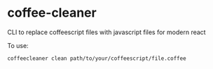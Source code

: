 # coffee-cleaner
CLI to replace coffeescript files with javascript files for modern react

To use: 

`coffeecleaner clean path/to/your/coffeescript/file.coffee`
